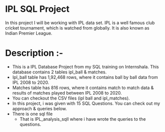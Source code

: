 # IPL SQL Project

In this project I will be working with IPL data set. IPL is a well famous club cricket tournament, which is watched from globally. It is also known as Indian Premier League.

# Description :- 
		
* This is a IPL Database Project from my SQL training on Internshala. This database contains 2 tables ipl_ball & matches.
* Ipl_ball  table has 1,92,468 rows, where it contains ball by ball data from IPL 2008 to 2020.
* Matches table has 816 rows, where it contains match to match data & results of matches played between IPL 2008 to 2020.
* You can checkout the CSV files (ipl ball and ipl_matches).
* In this project, i was given with 15 SQL Questions. You can check out my approach & queries below.
* There is one sql file 
  - That is IPL_analysis_sqll where i have wrote the queries to the questions.
